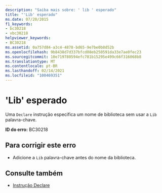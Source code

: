 ```yaml
---
description: "Saiba mais sobre: ' lib ' esperado"
title: "'Lib' esperado"
ms.date: 07/20/2015
f1_keywords:
- bc30218
- vbc30218
helpviewer_keywords:
- BC30218
ms.assetid: 0a757d84-a3c4-4878-bd65-9e7be0b8d52b
ms.openlocfilehash: 9b8438d7d337bfcd08eb250591da33e7ae0fec23
ms.sourcegitcommit: 10e719780594efc781b15295e499c66f316068b8
ms.translationtype: MT
ms.contentlocale: pt-BR
ms.lasthandoff: 02/14/2021
ms.locfileid: "100469351"
---
```

# <a name="lib-expected"></a>'Lib' esperado

Uma `Declare` instrução especifica um nome de biblioteca sem usar a `Lib` palavra-chave.  
  
 **ID do erro:** BC30218  
  
## <a name="to-correct-this-error"></a>Para corrigir este erro  
  
- Adicione a `Lib` palavra-chave antes do nome da biblioteca.  
  
## <a name="see-also"></a>Consulte também

- [Instrução Declare](../language-reference/statements/declare-statement.md)

